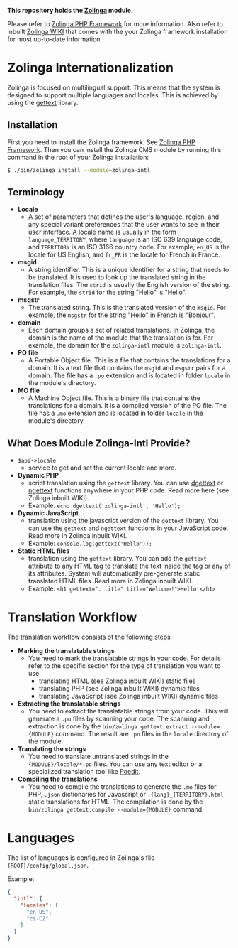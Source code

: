 **This repository holds the  [Zolinga](https://github.com/webdevelopers-eu/zolinga) module.**

Please refer to [Zolinga PHP Framework](https://github.com/webdevelopers-eu/zolinga) for more information. Also refer to inbuilt [Zolinga WIKI](https://github.com/webdevelopers-eu/zolinga/blob/main/system/data/zolinga-wiki-screenshot.png) that comes with the your Zolinga framework installation for most up-to-date information.

# Zolinga Internationalization

Zolinga is focused on multilingual support. This means that the system is designed to support multiple languages and locales. This is achieved by using the [gettext](https://www.gnu.org/software/gettext/) library.

## Installation

First you need to install the Zolinga framework. See [Zolinga PHP Framework](https://github.com/webdevelopers-eu/zolinga). Then you can install the Zolinga CMS module by running this command in the root of your Zolinga installation:

```bash
$ ./bin/zolinga install --module=zolinga-intl
```

## Terminology

- **Locale**
  - A set of parameters that defines the user's language, region, and any special variant preferences that the user wants to see in their user interface. A locale name is usually in the form `language_TERRITORY`, where `language` is an ISO 639 language code, and `TERRITORY` is an ISO 3166 country code. For example, `en_US` is the locale for US English, and `fr_FR` is the locale for French in France.
- **msgid**
  - A string identifier. This is a unique identifier for a string that needs to be translated. It is used to look up the translated string in the translation files. The `strid` is usually the English version of the string. For example, the `strid` for the string "Hello" is "Hello".
- **msgstr**
  - The translated string. This is the translated version of the `msgid`. For example, the `msgstr` for the string "Hello" in French is "Bonjour".
- **domain**
  - Each domain groups a set of related translations. In Zolinga, the domain is the name of the module that the translation is for. For example, the domain for the `zolinga-intl` module is `zolinga-intl`.
- **PO file**
  - A Portable Object file. This is a file that contains the translations for a domain. It is a text file that contains the `msgid` and `msgstr` pairs for a domain. The file has a `.po` extension and is located in folder `locale` in the module's directory.
- **MO file**
  - A Machine Object file. This is a binary file that contains the translations for a domain. It is a compiled version of the PO file. The file has a `.mo` extension and is located in folder `locale` in the module's directory.

## What Does Module Zolinga-Intl Provide?

- `$api->locale` 
  - service to get and set the current locale and more.
- **Dynamic PHP** 
  - script translation using the `gettext` library. You can use [dgettext](https://www.php.net/manual/en/function.dgettext.php) or [ngettext](https://www.php.net/manual/en/function.ngettext.php) functions anywhere in your PHP code. Read more here (see Zolinga inbuilt WIKI).
  - Example: `echo dgettext('zolinga-intl', 'Hello');`
- **Dynamic JavaScript** 
  - translation using the javascript version of the `gettext` library. You can use the `gettext` and `ngettext` functions in your JavaScript code. Read more in Zolinga inbuilt WIKI.
  - Example: `console.log(gettext('Hello'));`
- **Static HTML files**
  - translation using the `gettext` library. You can add the `gettext` attribute to any HTML tag to translate the text inside the tag or any of its attributes. System will automatically pre-generate static translated HTML files. Read more in Zolinga inbuilt WIKI.
  - Example: `<h1 gettext=". title" title="Welcome!">Hello!</h1>`

# Translation Workflow

The translation workflow consists of the following steps

- **Marking the translatable strings**
  - You need to mark the translatable strings in your code. For details refer to the specific section for the type of translation you want to use.
    * translating HTML (see Zolinga inbuilt WIKI) static files
    * translating PHP (see Zolinga inbuilt WIKI) dynamic files
    * translating JavaScript (see Zolinga inbuilt WIKI) dynamic files
- **Extracting the translatable strings**
  - You need to extract the translatable strings from your code. This will generate a `.po` files by scanning your code. The scanning and extraction is done by the `bin/zolinga gettext:extract --module={MODULE}` command. The result are `.po` files in the `locale` directory of the module.
- **Translating the strings**
  - You need to translate untranslated strings in the `{MODULE}/locale/*.po` files. You can use any text editor or a specialized translation tool like [Poedit](https://poedit.net/).
- **Compiling the translations**
  - You need to compile the translations to generate the `.mo` files for PHP, `.json` dictionaries for Javascript or `.{lang}_{TERRITORY}.html` static translations for HTML. The compilation is done by the `bin/zolinga gettext:compile --module={MODULE}` command.

# Languages

The list of languages is configured in Zolinga's file `{ROOT}/config/global.json`.

Example:

```json
{
  "intl": {
    "locales": [
      "en_US",
      "cs-CZ"
    ]
  }
}
```
